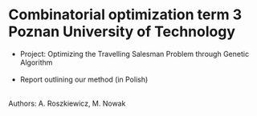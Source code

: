 # Combinatorial optimization term 3 Poznan University of Technology
* Project: Optimizing the Travelling Salesman Problem through Genetic Algorithm <br/><br/>
* Report outlining our method (in Polish) <br/><br/>

Authors: A. Roszkiewicz, M. Nowak
